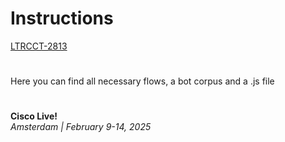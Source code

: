 # Instructions

[LTRCCT-2813](https://www.ciscolive.com/emea/learn/session-catalog.html?search=Mastering%20Demo-Driven%20Customer%20Journeys%20with%20Webex%20Customer%20Experience#/)
#
Here you can find all necessary flows, a bot corpus and a .js file
#
**Cisco Live!**\
_Amsterdam | February 9-14, 2025_
